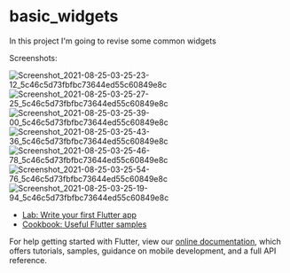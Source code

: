 # basic_widgets

In this project I'm going to revise some common widgets

Screenshots:

![Screenshot_2021-08-25-03-25-23-12_5c46c5d73fbfbc73644ed55c60849e8c](https://user-images.githubusercontent.com/70236162/130698723-6d0a4940-7893-4bf6-b0d4-58a5aaec120d.jpg)
![Screenshot_2021-08-25-03-25-27-25_5c46c5d73fbfbc73644ed55c60849e8c](https://user-images.githubusercontent.com/70236162/130698725-33ee8f1a-3393-4955-bc2d-b2a9d7e401a5.jpg)
![Screenshot_2021-08-25-03-25-39-00_5c46c5d73fbfbc73644ed55c60849e8c](https://user-images.githubusercontent.com/70236162/130698728-de0e2a70-5d64-45d9-a7b5-d8749b5e3363.jpg)
![Screenshot_2021-08-25-03-25-43-36_5c46c5d73fbfbc73644ed55c60849e8c](https://user-images.githubusercontent.com/70236162/130698729-b5a88ef0-f27d-4467-aa99-6baf1d09f153.jpg)
![Screenshot_2021-08-25-03-25-46-78_5c46c5d73fbfbc73644ed55c60849e8c](https://user-images.githubusercontent.com/70236162/130698731-36af4ada-134f-4661-acd9-aefcb4737c8a.jpg)
![Screenshot_2021-08-25-03-25-54-76_5c46c5d73fbfbc73644ed55c60849e8c](https://user-images.githubusercontent.com/70236162/130698734-353bdbf5-c561-4ac6-b9cf-3066db2ba545.jpg)
![Screenshot_2021-08-25-03-25-19-94_5c46c5d73fbfbc73644ed55c60849e8c](https://user-images.githubusercontent.com/70236162/130698736-10b1f8cb-9432-437c-b297-a4f39cd44efd.jpg)



- [Lab: Write your first Flutter app](https://flutter.dev/docs/get-started/codelab)
- [Cookbook: Useful Flutter samples](https://flutter.dev/docs/cookbook)

For help getting started with Flutter, view our
[online documentation](https://flutter.dev/docs), which offers tutorials,
samples, guidance on mobile development, and a full API reference.
